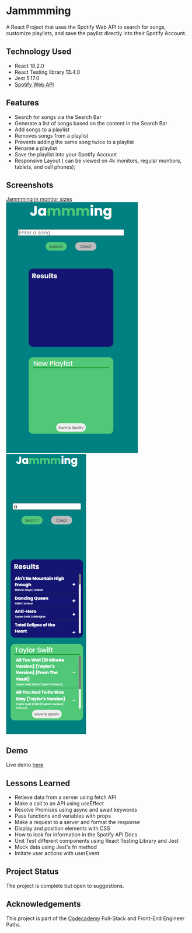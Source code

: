 # Jammmming

A React Project that uses the Spotify Web API to search for songs, customize playlists, and save the paylist directly into their Spotify Account.

## Technology Used

- React 18.2.0
- React Testing library 13.4.0
- Jest 5.17.0
- [Spotify Web API](https://developer.spotify.com/documentation/web-api)

## Features

- Search for songs via the Search Bar
- Generate a list of songs based on the content in the Search Bar
- Add songs to a playlist
- Removes songs from a playlist
- Prevents adding the same song twice to a playlist
- Rename a playlist
- Save the playlist into your Spotify Account
- Responsive Layout ( can be viewed on 4k monitors, regular montiors, tablets, and cell phones);

## Screenshots

[Jammming in montior sizes](./public/images/screenshot-1.png)
![Jammming in tabel size](./public/images/screenshot-2.png)
![Jammming in cell phone sizes](./public/images/screenshot-3.png)

## Demo

Live demo [here](https://jammming-jeffhenrichs.netlify.app/)

## Lessons Learned

- Retieve data from a server using fetch API
- Make a call to an API using useEffect
- Resolve Promises using async and await keywords
- Pass functions and variables with props
- Make a request to a server and format the response
- Display and position elements with CSS
- How to look for information in the Spotify API Docs
- Unit Test different components using React Testing Library and Jest
- Mock data using Jest's fn method
- Imitate user actions with userEvent

## Project Status

The project is complete but open to suggestions.

## Acknowledgements

This project is part of the [Codecademy](www.codecademy.com) Full-Stack and Front-End Engineer Paths.
